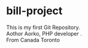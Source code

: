 # bill-project
This is my first Git Repository. <br>
Aothor Aorko, PHP developer . <br>
From Canada Toronto

